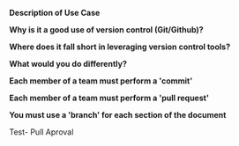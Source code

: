 **Description of Use Case**


**Why is it a good use of version control (Git/Github)?**


**Where does it fall short in leveraging version control tools?**


**What would you do differently?**


**Each member of a team must perform a 'commit'**


**Each member of a team must perform a 'pull request'**


**You must use a 'branch' for each section of the document**

Test- Pull Aproval
